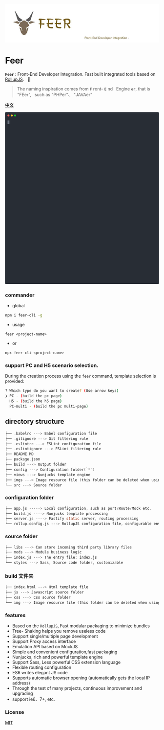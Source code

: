 <p>
	<img alt="Front-End Developer Integration." src="./static/logo.jpg">
</p>

# Feer

**`Feer`** : Front-End Developer Integration. Fast built integrated tools based on [RollupJS](https://www.rollupjs.com/). &ensp;🚀 

> The naming inspiration comes from **`F`** ront- **`E`** nd&ensp; Engine **`er`**, that is "FEer", &ensp;such as "PHPer"、 "JAVAer"

[**中文**](./README.md)

<p align='center'>
  <img src='./term2svg.svg' width='640' alt='yarn start'>
</p>

### commander

- global
```bash
npm i feer-cli -g
```
- usage
```
feer <project-name>
```
- or
```bash
npx feer-cli <project-name>
```

### support PC and H5 scenario selection.

During the creation process using the `feer` command, 
template selection is provided:

```bash
? Which type do you want to create? (Use arrow keys)
❯ PC - (build the pc page)
  H5 - (build the h5 page)
  PC-multi - (build the pc multi-page)
```

## directory structure

```c
├── .babelrc ---> Babel configuration file
├── .gitignore ---> Git filtering rule
├── .eslintrc ---> ESLint configuration file
├── .eslintignore ---> ESLint filtering rule
├── README.MD
├── package.json
├── build ---> Output folder
├── config ---> Configuration folder(`*`)
├── views ---> Nunjucks template engine
├── imgs ---> Image resource file (this folder can be deleted when using CDN)
└── src ---> Source folder
```

### configuration folder

```c
├── app.js -----> Local configuration, such as port/Route/Mock etc.
├── build.js ----> Nunjucks template processing
├── server.js ----> Fastify static server, routing processing
└── rollup.config.js ---> RollupJS configuration file, configurable environment variables
```

### source folder

```c
├── libs ---> Can store incoming third party library files
├── mods ---> Module business logic
├── index.js ---> The entry file: index.js
└── styles ---> Sass, Source code folder, customizable
```

### build 文件夹

```c
├── index.html ---> Html template file
├── js ---> Javascript source folder
├── css ---> Css source folder
└── img ---> Image resource file (this folder can be deleted when using CDN)
```


### features

* Based on the `RollupJS`, Fast modular packaging to minimize bundles
* Tree- Shaking helps you remove useless code
* Support single/multiple page development
* Support Proxy access interface
* Emulation API based on MockJS
* Simple and convenient configuration,fast packaging
* Nunjucks, rich and powerful template engine
* Support Sass, Less powerful CSS extension language
* Flexible routing configuration
* ES6 writes elegant JS code
* Supports automatic browser opening (automatically gets the local IP address)
* Through the test of many projects, continuous improvement and upgrading
* support ie6、7+, etc.



### License

[MIT](./LICENSE)
 


